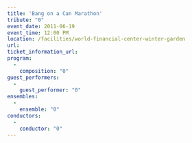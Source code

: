 ```yaml
---
title: 'Bang on a Can Marathon'
tribute: "0"
event_date: 2011-06-19
event_time: 12:00 PM
location: /facilities/world-financial-center-winter-garden
url: 
ticket_information_url: 
program: 
  -
    composition: "0"
guest_performers: 
  -
    guest_performer: "0"
ensembles: 
  -
    ensemble: "0"
conductors: 
  -
    conductor: "0"
---
```

